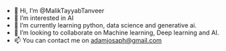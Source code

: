 - 👋 Hi, I’m @MalikTayyabTanveer
- 👀 I’m interested in AI
- 🌱 I’m currently learning python, data science and generative ai.
- 💞️ I’m looking to collaborate on Machine learning, Deep learning and AI.
- 📫 You can contact me on adamjosaph@gmail.com

<!---
MalikTayyabTanveer/MalikTayyabTanveer is a ✨ special ✨ repository because its `README.md` (this file) appears on your GitHub profile.
You can click the Preview link to take a look at your changes.
--->
